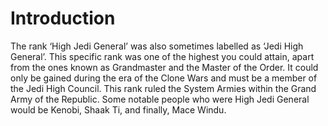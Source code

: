 # Introduction

The rank ‘High Jedi General’ was also sometimes labelled as ‘Jedi High General’.
This specific rank was one of the highest you could attain, apart from the ones known as Grandmaster and the Master of the Order.
It could only be gained during the era of the Clone Wars and must be a member of the Jedi High Council.
This rank ruled the System Armies within the Grand Army of the Republic.
Some notable people who were High Jedi General would be Kenobi, Shaak Ti, and finally, Mace Windu.
